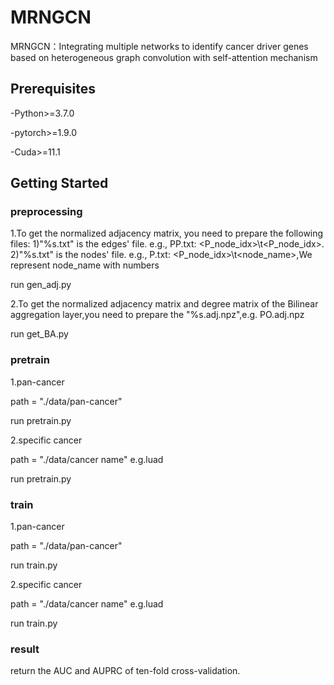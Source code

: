 # MRNGCN
MRNGCN：Integrating multiple networks to identify cancer driver genes based on heterogeneous graph convolution with self-attention mechanism

## Prerequisites
-Python>=3.7.0

-pytorch>=1.9.0

-Cuda>=11.1

## Getting Started
### preprocessing
1.To get the normalized adjacency matrix, you need to prepare the following files:
1)"%s.txt" is the edges' file. e.g., PP.txt: <P_node_idx>\t<P_node_idx>.
2)"%s.txt" is the nodes' file. e.g., P.txt: <P_node_idx>\t<node_name>,We represent node_name with numbers

run gen_adj.py

2.To get the normalized adjacency matrix and degree matrix of the Bilinear aggregation layer,you need to prepare the "%s.adj.npz",e.g. PO.adj.npz

run get_BA.py

### pretrain
1.pan-cancer

path = "./data/pan-cancer"

run pretrain.py

2.specific cancer

path = "./data/cancer name" e.g.luad

run pretrain.py

### train
1.pan-cancer

path = "./data/pan-cancer"

run train.py

2.specific cancer

path = "./data/cancer name" e.g.luad

run train.py

### result
return the AUC and AUPRC of ten-fold cross-validation.
